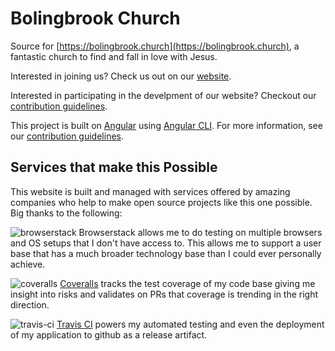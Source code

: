 # Bolingbrook Church

Source for [https://bolingbrook.church](https://bolingbrook.church), a fantastic church to find and fall in love with Jesus.

Interested in joining us? Check us out on our [website](https://bolingbrook.church).

Interested in participating in the develpment of our website? Checkout our [contribution guidelines](./CONTRIBUTING.md).

This project is built on [Angular](https://angular.io) using [Angular CLI](https://github.com/angular/angular-cli). For more information, see our [contribution guidelines](./CONTRIBUTING.md).

## Services that make this Possible

This website is built and managed with services offered by amazing companies who help to make open source projects
like this one possible. Big thanks to the following:

![browserstack](https://rawgit.com/clarkmalmgren/bolingbrook-church/master/docs/browserstack.svg)
Browserstack allows me to do testing on multiple browsers and OS setups that I don't have access to. This allows
me to support a user base that has a much broader technology base than I could ever personally achieve.

![coveralls](https://coveralls.io/assets/coveralls_logob-27da862c7a24252e50f769869074fa2e8dff5c0a997ab880698836a1f7d4016d.svg)
[Coveralls](https://coveralls.io/github/clarkmalmgren/bolingbrook-church) tracks the test coverage of my code base
giving me insight into risks and validates on PRs that coverage is trending in the right direction.

![travis-ci](https://s3.amazonaws.com/loadimpact_uservoice/Automated+Testing/Travis+CI/Travis.png)
[Travis CI](https://travis-ci.org/clarkmalmgren/bolingbrook-church) powers my automated testing and even the deployment of my application to github as a release artifact.


